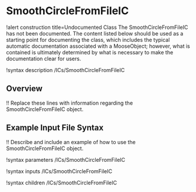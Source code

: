 # SmoothCircleFromFileIC

!alert construction title=Undocumented Class
The SmoothCircleFromFileIC has not been documented. The content listed below should be used as a starting point for
documenting the class, which includes the typical automatic documentation associated with a
MooseObject; however, what is contained is ultimately determined by what is necessary to make the
documentation clear for users.

!syntax description /ICs/SmoothCircleFromFileIC

## Overview

!! Replace these lines with information regarding the SmoothCircleFromFileIC object.

## Example Input File Syntax

!! Describe and include an example of how to use the SmoothCircleFromFileIC object.

!syntax parameters /ICs/SmoothCircleFromFileIC

!syntax inputs /ICs/SmoothCircleFromFileIC

!syntax children /ICs/SmoothCircleFromFileIC
